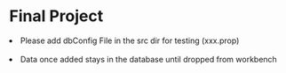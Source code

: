 <h1> Final Project </h1>
<li>Please add dbConfig File in the src dir for testing (xxx.prop)</li> 
<br>
<li>Data once added stays in the database until dropped from workbench</li> 
